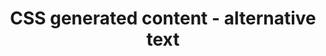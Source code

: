 ---
{
  "title": "CSS generated content - alternative text",
  "description": "The content property accepts alternative text to be specified after a slash (/) after the last <content-list>.",
  "category": "css",
  "keywords": [
    "CSS generated content - alternative text"
  ],
  "last_test_date": "2020-04-16",
  "test_results_url": "https://a11ysupport.io/tech/css/generated_content_alt",
  "notes": "",
  "stats": {
    "dragon_win": {
      "chrome": {
        "81": "y"
      }
    },
    "jaws": {
      "chrome": {
        "81": "y"
      },
      "ie": {
        "11": "na"
      },
      "firefox": {
        "74": "na"
      }
    },
    "narrator": {
      "edge": {
        "91": "y"
      }
    },
    "nvda": {
      "chrome": {
        "81": "y"
      },
      "firefox": {
        "74": "na"
      }
    },
    "talkback": {
      "and_chr": {
        "81": "y"
      }
    },
    "va_and": {
      "and_chr": {
        "81": "y"
      }
    },
    "vo_ios": {
      "ios_saf": {
        "13.4.1": "na"
      }
    },
    "vo_macos": {
      "safari": {
        "13.1": "na"
      }
    },
    "orca": {
      "firefox": {
        "74": "na"
      }
    },
    "vc_ios": {
      "ios_saf": {
        "13.4.1": "na"
      }
    },
    "vc_macos": {
      "safari": {
        "13.1": "na"
      }
    },
    "wsr": {
      "chrome": {
        "81": "y"
      }
    }
  },
  "links": {
    "Firefox issue": "https://bugzilla.mozilla.org/show_bug.cgi?id=1281158",
    "Safari issue": "https://bugs.webkit.org/show_bug.cgi?id=159022",
    "CSS Generated Content Module Level 3": "https://www.w3.org/TR/css-content-3/#alt"
  }
}
---